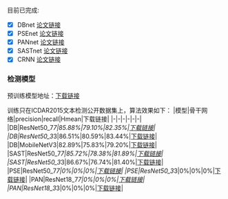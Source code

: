 
目前已完成:

- [x] DBnet [论文链接](https://arxiv.org/abs/1911.08947)
- [x] PSEnet [论文链接](https://arxiv.org/abs/1903.12473)
- [x] PANnet [论文链接](https://arxiv.org/pdf/1908.05900.pdf)
- [x] SASTnet [论文链接](https://arxiv.org/abs/1908.05498)
- [x] CRNN [论文链接](https://arxiv.org/abs/1507.05717)

### 检测模型

预训练模型地址：[下载链接]()

训练只在ICDAR2015文本检测公开数据集上，算法效果如下：
|模型|骨干网络|precision|recall|Hmean|下载链接|
|-|-|-|-|-|-|
|DB|ResNet50_7*7|85.88%|79.10%|82.35%|[下载链接]()|
|DB|ResNet50_3*3|86.51%|80.59%|83.44%|[下载链接]()|
|DB|MobileNetV3|82.89%|75.83%|79.20%|[下载链接]()|
|SAST|ResNet50_7*7|85.72%|78.38%|81.89%|[下载链接]()|
|SAST|ResNet50_3*3|86.67%|76.74%|81.40%|[下载链接]()|
|PSE|ResNet50_7*7|0%|0%|0%|[下载链接]()|
|PSE|ResNet50_3*3|0%|0%|0%|[下载链接]()|
|PAN|ResNet18_7*7|0%|0%|0%|[下载链接]()|
|PAN|ResNet18_3*3|0%|0%|0%|[下载链接]()|